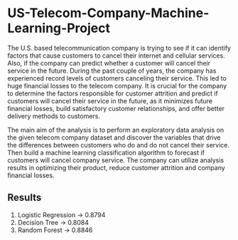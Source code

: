 # US-Telecom-Company-Machine-Learning-Project

The U.S. based telecommunication company is trying to see if it can identify factors that cause customers to cancel their internet and cellular services. Also, if the company can predict whether a customer will cancel their service in the future. During the past couple of years, the company has experienced record levels of customers canceling their service. This led to huge financial losses to the telecom company. It is crucial for the company to determine the factors responsible for customer attrition and predict if customers will cancel their service in the future, as it minimizes future financial losses, build satisfactory customer relationships, and offer better delivery methods to customers.

The main aim of the analysis is to perform an exploratory data analysis on the given telecom company dataset and discover the variables that drive the differences between customers who do and do not cancel their service. Then build a machine learning classification algorithm to forecast if customers will cancel company service. The company can utilize analysis results in optimizing their product, reduce customer attrition and company financial losses.

## Results
1. Logistic Regression -> 0.8794
2. Decision Tree       -> 0.8084
3. Random Forest       -> 0.8846
